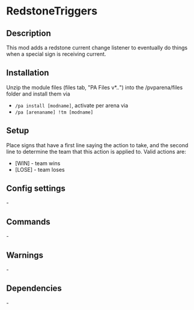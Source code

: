 # RedstoneTriggers

## Description

This mod adds a redstone current change listener to eventually do things when a special sign is receiving current.

## Installation

Unzip the module files (files tab, "PA Files v*.*.*") into the /pvparena/files folder and install them via

- `/pa install [modname]`, activate per arena via
- `/pa [arenaname] !tm [modname]`

## Setup

Place signs that have a first line saying the action to take, and the second line to determine the team that this action is applied to. Valid actions are:

- [WIN] \- team wins
- [LOSE] \- team loses 


## Config settings

\-

## Commands


\-

## Warnings

\-

## Dependencies

\-
